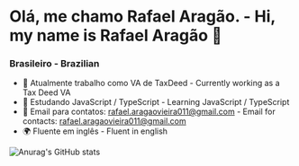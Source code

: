 # Olá, me chamo Rafael Aragão. - Hi, my name is Rafael Aragão 👋
### Brasileiro - Brazilian

- 🔭 Atualmente trabalho como VA de TaxDeed - Currently working as a Tax Deed VA
- 🌱 Estudando JavaScript / TypeScript - Learning JavaScript / TypeScript
- 📝 Email para contatos: rafael.aragaovieira011@gmail.com -  Email for contacts: rafael.aragaovieira011@gmail.com
- 🌍 Fluente em inglês - Fluent in english

![Anurag's GitHub stats](https://github-readme-stats.vercel.app/api?username=anuraghazra&theme=dark&show_icons=true)
